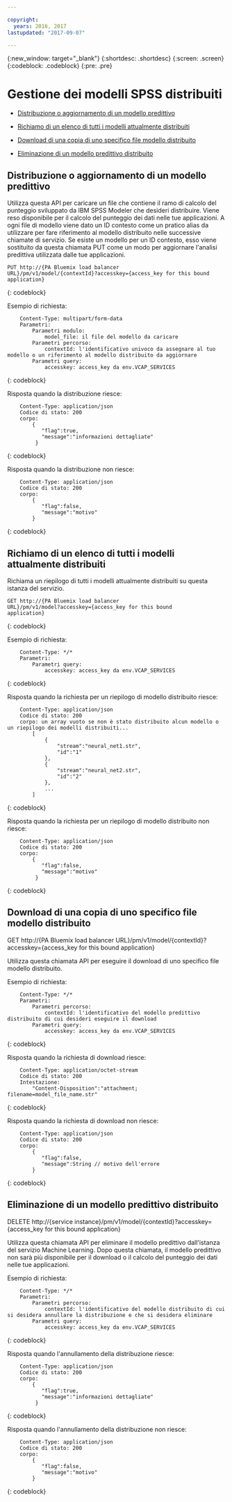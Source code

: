 ```yaml
---

copyright:
  years: 2016, 2017
lastupdated: "2017-09-07"

---
```


{:new_window: target="_blank"}
{:shortdesc: .shortdesc}
{:screen: .screen}
{:codeblock: .codeblock}
{:pre: .pre}

# Gestione dei modelli SPSS distribuiti


*  [Distribuzione o aggiornamento di un modello predittivo](#deploying-or-refreshing-a-predictive-model)

*  [Richiamo di un elenco di tutti i modelli attualmente distribuiti](#retrieving-a-list-of-all-currently-deployed-models)

*  [Download di una copia di uno specifico file modello distribuito](#downloading-a-copy-of-a-specific-deployed-model-file)

*  [Eliminazione di un modello predittivo distribuito](#deleting-a-deployed-predictive-model)

## Distribuzione o aggiornamento di un modello predittivo

Utilizza questa API per caricare un file che contiene il ramo di calcolo del punteggio sviluppato
        da IBM SPSS Modeler che desideri distribuire.
Viene reso disponibile per il calcolo del punteggio dei
        dati nelle tue applicazioni. A ogni
file di modello viene dato un ID contesto come un pratico alias da utilizzare per
fare riferimento al modello distribuito nelle successive chiamate di servizio. Se esiste
un modello per un ID contesto, esso viene sostituito da questa chiamata PUT come
un modo per aggiornare l'analisi predittiva utilizzata dalle tue
applicazioni.

```
PUT http://{PA Bluemix load balancer
URL}/pm/v1/model/{contextId}?accesskey={access_key for this bound
application}
```
{: codeblock}

Esempio di
richiesta:

```
    Content-Type: multipart/form-data
    Parametri:
        Parametri modulo:
            model_file: il file del modello da caricare
        Parametri percorso:
            contextId: l'identificativo univoco da assegnare al tuo modello o un riferimento al modello distribuito da aggiornare
        Parametri query:
            accesskey: access_key da env.VCAP_SERVICES
```
{: codeblock}

Risposta quando la distribuzione riesce:

```
    Content-Type: application/json
    Codice di stato: 200
    corpo:
        {
           "flag":true,
           "message":"informazioni dettagliate"
         }
```
{: codeblock}

Risposta quando la distribuzione non riesce:

```
    Content-Type: application/json
    Codice di stato: 200
    corpo:
        {
           "flag":false,
           "message":"motivo"
        }
```
{: codeblock}

## Richiamo di un elenco di tutti i modelli attualmente distribuiti

Richiama un riepilogo di tutti i modelli attualmente distribuiti su questa istanza del servizio.

```
GET http://{PA Bluemix load balancer
URL}/pm/v1/model?accesskey={access_key for this bound
application}
```
{: codeblock}

Esempio di
richiesta:

```
    Content-Type: */*
    Parametri:
        Parametri query:
            accesskey: access_key da env.VCAP_SERVICES
```
{: codeblock}

Risposta quando la richiesta per un riepilogo di modello distribuito riesce:

```
    Content-Type: application/json
    Codice di stato: 200
    corpo: un array vuoto se non è stato distribuito alcun modello o un riepilogo dei modelli distribuiti...
        [
            {
                "stream":"neural_net1.str",
                "id":"1"
            },
            {
                "stream":"neural_net2.str",
                "id":"2"
            },
            ...
        ]
```
{: codeblock}

Risposta quando la richiesta per un riepilogo di modello distribuito non riesce:

```
    Content-Type: application/json
    Codice di stato: 200
    corpo:
        {
           "flag":false,
           "message":"motivo"
         }
```
{: codeblock}

## Download di una copia di uno specifico file modello distribuito

GET http://{PA Bluemix load balancer
URL}/pm/v1/model/{contextId}?accesskey={access_key for this bound
application}

Utilizza questa chiamata API per eseguire il download di uno specifico file modello distribuito.

Esempio di
richiesta:

```
    Content-Type: */*
    Parametri:
        Parametri percorso:
            contextId: l'identificativo del modello predittivo distribuito di cui desideri eseguire il download
        Parametri query:
            accesskey: access_key da env.VCAP_SERVICES
```
{: codeblock}

Risposta quando la richiesta di download riesce:

```
    Content-Type: application/octet-stream
    Codice di stato: 200
    Intestazione:
        "Content-Disposition":"attachment; filename=model_file_name.str"
```
{: codeblock}

Risposta quando la richiesta di download non riesce:

```
    Content-Type: application/json
    Codice di stato: 200
    corpo:
        {
           "flag":false,
           "message":String // motivo dell'errore
        }
```
{: codeblock}

## Eliminazione di un modello predittivo distribuito

DELETE http://{service
instance}/pm/v1/model/{contextId}?accesskey={access_key for this
bound application}

Utilizza questa chiamata API per eliminare il modello predittivo dall'istanza del servizio Machine
Learning. Dopo questa chiamata, il modello predittivo non sarà più disponibile per il download o il calcolo del punteggio dei dati nelle tue applicazioni.

Esempio di
richiesta:

```
    Content-Type: */*
    Parametri:
        Parametri percorso:
            contextId: l'identificativo del modello distribuito di cui si desidera annullare la distribuzione e che si desidera eliminare
        Parametri query:
            accesskey: access_key da env.VCAP_SERVICES
```
{: codeblock}

Risposta quando l'annullamento della distribuzione riesce:

```
    Content-Type: application/json
    Codice di stato: 200
    corpo:
        {
           "flag":true,
           "message":"informazioni dettagliate"
         }
```
{: codeblock}

Risposta quando l'annullamento della distribuzione non riesce:

```
    Content-Type: application/json
    Codice di stato: 200
    corpo:
        {
           "flag":false,
           "message":"motivo"
        }
```
{: codeblock}
